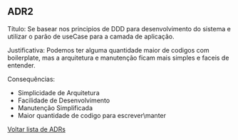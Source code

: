 ## ADR2

Título: Se basear nos principios de DDD para desenvolvimento do sistema e utilizar o parão de useCase para a camada de aplicação.


Justificativa: Podemos ter alguma quantidade maior de codigos com boilerplate, mas a arquitetura e manutenção ficam mais simples e faceis de entender.

Consequências:
* Simplicidade de Arquitetura
* Facilidade de Desenvolvimento
* Manutenção Simplificada
* Maior quantidade de codigo para escrever\manter


[Voltar lista de ADRs](ADR.md)